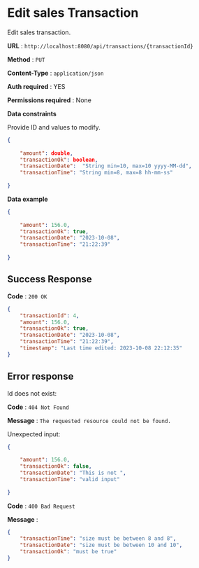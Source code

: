# Edit sales Transaction

Edit sales transaction.

**URL** : `http://localhost:8080/api/transactions/{transactionId}`

**Method** : `PUT`

**Content-Type** : `application/json`

**Auth required** : YES

**Permissions required** : None 

**Data constraints**

Provide ID and values to modify.

```json
{
    
    "amount": double,
    "transactionOk": boolean,
    "transactionDate":  "String min=10, max=10 yyyy-MM-dd",
    "transactionTime": "String min=8, max=8 hh-mm-ss"
    
}
```

**Data example**

```json
{
    
    "amount": 156.0,
    "transactionOk": true,
    "transactionDate": "2023-10-08",
    "transactionTime": "21:22:39"
    
}
```

## Success Response

**Code** : `200 OK`  

```json
{
    "transactionId": 4,
    "amount": 156.0,
    "transactionOk": true,
    "transactionDate": "2023-10-08",
    "transactionTime": "21:22:39",
    "timestamp": "Last time edited: 2023-10-08 22:12:35"
}
```

## Error response  

Id does not exist:  

**Code** : `404 Not Found`  

**Message** : `The requested resource could not be found.`  

Unexpected input:  
```json
{
    
    "amount": 156.0,
    "transactionOk": false,
    "transactionDate": "This is not ",
    "transactionTime": "valid input"
    
}
```

**Code** : `400 Bad Request`  

**Message** :  

```json
{
    "transactionTime": "size must be between 8 and 8",
    "transactionDate": "size must be between 10 and 10",
    "transactionOk": "must be true"
}
```

